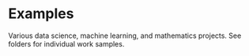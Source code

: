 # Examples

Various data science, machine learning, and mathematics projects. See folders for individual work samples.
